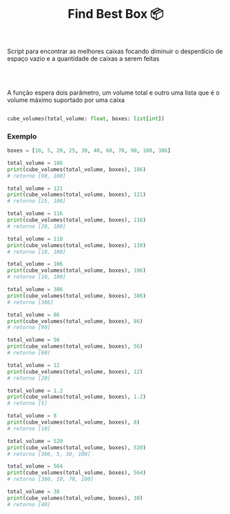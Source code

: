 <h1 align="center">Find Best Box 📦</h1>

<br>

Script para encontrar as melhores caixas focando diminuir o desperdício de espaço vazio e a quantidade de caixas a serem feitas

<br>
<br>

A função espera dois parâmetro, um volume total e outro uma lista que é o volume máximo suportado por uma caixa

```python

cube_volumes(total_volume: float, boxes: list[int])

```

<h3>Exemplo</h3>

```python
boxes = [10, 5, 20, 25, 30, 40, 60, 70, 90, 100, 386]

total_volume = 186
print(cube_volumes(total_volume, boxes), 186)
# retorno [90, 100]

total_volume = 121
print(cube_volumes(total_volume, boxes), 121)
# retorno [25, 100]

total_volume = 116
print(cube_volumes(total_volume, boxes), 116)
# retorno [20, 100]

total_volume = 110
print(cube_volumes(total_volume, boxes), 110)
# retorno [10, 100]

total_volume = 106
print(cube_volumes(total_volume, boxes), 106)
# retorno [10, 100]

total_volume = 386
print(cube_volumes(total_volume, boxes), 386)
# retorno [386]

total_volume = 86
print(cube_volumes(total_volume, boxes), 86)
# retorno [90]

total_volume = 56
print(cube_volumes(total_volume, boxes), 56)
# retorno [60]

total_volume = 12
print(cube_volumes(total_volume, boxes), 12)
# retorno [20]

total_volume = 1.2
print(cube_volumes(total_volume, boxes), 1.2)
# retorno [5]

total_volume = 8
print(cube_volumes(total_volume, boxes), 8)
# retorno [10]

total_volume = 520
print(cube_volumes(total_volume, boxes), 520)
# retorno [386, 5, 30, 100]

total_volume = 564
print(cube_volumes(total_volume, boxes), 564)
# retorno [386, 10, 70, 100]

total_volume = 38
print(cube_volumes(total_volume, boxes), 38)
# retorno [40]

```


</code>
